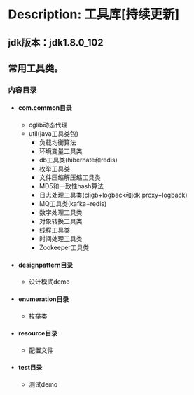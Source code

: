 # Description: 工具库[持续更新]

## jdk版本：jdk1.8.0_102

## 常用工具类。

### 内容目录

* #### com.common目录 ####
	* cglib动态代理
	* util(java工具类包)
		* 负载均衡算法
		* 环境变量工具类
		* db工具类(hibernate和redis)
		* 枚举工具类
		* 文件压缩解压缩工具类
		* MD5和一致性hash算法
		* 日志处理工具类(cligb+logback和jdk proxy+logback)
		* MQ工具类(kafka+redis)
		* 数字处理工具类
		* 对象转换工具类
		* 线程工具类
		* 时间处理工具类
		* Zookeeper工具类

* #### designpattern目录 ####
	* 设计模式demo

* #### enumeration目录 ####
	* 枚举类

* #### resource目录 ####
	* 配置文件

* #### test目录 ####
	* 测试demo

